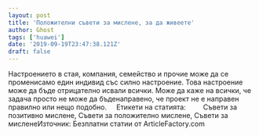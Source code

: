 ```yaml
---
layout: post
title: 'Положителни съвети за мислене, за да живеете'
author: Ghost
tags: ['huawei']
date: '2019-09-19T23:47:38.121Z'
draft: false
---
```


Настроението в стая, компания, семейство и прочие може да се променисамо един индивид със силно настроение. Това настроение може да бъде отрицателно исвали всички. Може да каже на всички, че задача просто не може да бъденаправено, че проект не е направен правилно или нещо подобно.     Етикети на статията:         Съвети за позитивно мислене, Съвети за положително мислене, Съвети за мисленеИзточник: Безплатни статии от ArticleFactory.com
